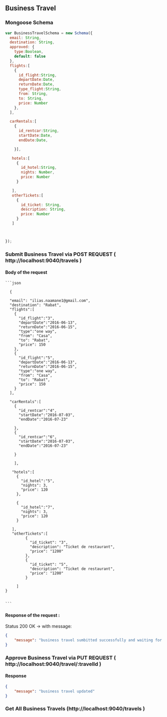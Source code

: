 ## Business Travel 

### Mongoose Schema
```javascript
var BusinessTravelSchema = new Schema({
  email: String,
  destination: String,
  approved: {
    type:Boolean,
    default: false
  },
  flights:[
    {
      id_flight:String,
      departDate:Date,
      returnDate:Date,
      type_flight:String,
      from: String,
      to: String,
      price: Number
    },
  ],

  carRentals:[
    {
      id_rentcar:String,
      startDate:Date,
      endDate:Date,

    }],

   hotels:[
     {
       id_hotel:String,
       nights: Number,
       price: Number
     }

   ],
   otherTickets:[
     {
       id_ticket: String,
       description: String,
       price: Number
     }
   ]



});

  ```  

### Submit Business Travel via POST REQUEST ( http://localhost:9040/travels )
#### Body of the request

	
	```json

	  {

	  "email": "ilias.naamane1@gmail.com",
	  "destination": "Rabat",
	  "flights":[
	    {
	      "id_flight":"3",
	      "departDate":"2016-06-13",
	      "returnDate":"2016-06-15",
	      "type":"one way",
	      "from": "Casa",
	      "to": "Rabat",
	      "price": 150
	    },
	    {
	      "id_flight":"5",
	      "departDate":"2016-06-13",
	      "returnDate":"2016-06-15",
	      "type":"one way",
	      "from": "Casa",
	      "to": "Rabat",
	      "price": 150
	    }
	  ],

	  "carRentals":[
	    {
	      "id_rentcar":"4",
	      "startDate":"2016-07-03",
	      "endDate":"2016-07-23"

	    },
	    {
	      "id_rentcar":"6",
	      "startDate":"2016-07-03",
	      "endDate":"2016-07-23"

	    }

	    ],

	   "hotels":[
	     {
	       "id_hotel":"5",
	       "nights": 3,
	       "price": 120
	     },

	     {
	       "id_hotel":"7",
	       "nights": 3,
	       "price": 120
	     }

	   ],
	   "otherTickets":[
		     {
		       "id_ticket": "3",
		       "description": "Ticket de restaurant",
		       "price": "1200"
		     },
		     {
		       "id_ticket": "5",
		       "description": "Ticket de restaurant",
		       "price": "1200"
		     }

	     ]
	}


	```	
#### Response of the request : 
Status 200 OK -> with message: 
```json
{
    "message": "business travel sumbitted successfully and waiting for approval"
}
```

	
### Approve Business Travel via PUT REQUEST ( http://localhost:9040/travel/:travelId )
#### Response
```json
{
    "message": "business travel updated"
}
```



### Get All Business Travels (http://localhost:9040/travels )


